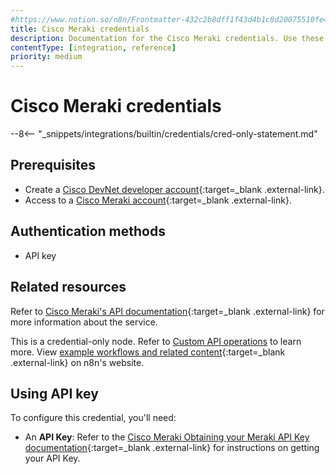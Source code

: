 ```yaml
---
#https://www.notion.so/n8n/Frontmatter-432c2b8dff1f43d4b1c8d20075510fe4
title: Cisco Meraki credentials
description: Documentation for the Cisco Meraki credentials. Use these credentials to authenticate Cisco Meraki in n8n, a workflow automation platform.
contentType: [integration, reference]
priority: medium
---
```


# Cisco Meraki credentials

--8<-- "_snippets/integrations/builtin/credentials/cred-only-statement.md"

## Prerequisites

- Create a [Cisco DevNet developer account](https://developer.cisco.com){:target=_blank .external-link}.
- Access to a [Cisco Meraki account](https://meraki.cisco.com/){:target=_blank .external-link}.

## Authentication methods

- API key

## Related resources

Refer to [Cisco Meraki's API documentation](https://developer.cisco.com/meraki/api-v1/introduction/){:target=_blank .external-link} for more information about the service.

This is a credential-only node. Refer to [Custom API operations](/integrations/custom-operations.md) to learn more. View [example workflows and related content](https://n8n.io/integrations/cisco-meraki/){:target=_blank .external-link} on n8n's website.

## Using API key

To configure this credential, you'll need:

- An **API Key**: Refer to the [Cisco Meraki Obtaining your Meraki API Key documentation](https://developer.cisco.com/meraki/api-v1/authorization/#obtaining-your-meraki-api-key){:target=_blank .external-link} for instructions on getting your API Key.